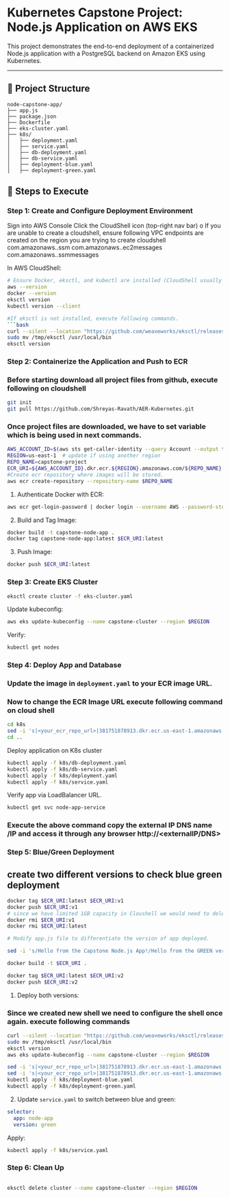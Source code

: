 # Kubernetes Capstone Project: Node.js Application on AWS EKS

This project demonstrates the end-to-end deployment of a containerized Node.js application with a PostgreSQL backend on Amazon EKS using Kubernetes.

---

## 📁 Project Structure

```
node-capstone-app/
├── app.js
├── package.json
├── Dockerfile
├── eks-cluster.yaml
├── k8s/
│   ├── deployment.yaml
│   ├── service.yaml
│   ├── db-deployment.yaml
│   ├── db-service.yaml
│   ├── deployment-blue.yaml
│   ├── deployment-green.yaml
```

## 🚀 Steps to Execute

### Step 1: Create and Configure Deployment Environment
Sign into AWS Console
Click the CloudShell icon (top-right nav bar)
  o	If you are unable to create a cloudshell, ensure following VPC endpoints are created on the region you are trying to create cloudshell
      com.amazonaws.<region>.ssm
      com.amazonaws.<region>.ec2messages
      com.amazonaws.<region>.ssmmessages

In AWS CloudShell:

```bash
# Ensure Docker, eksctl, and kubectl are installed (CloudShell usually has these)
aws --version
docker --version
eksctl version
kubectl version --client

#If eksctl is not installed, execute following commands. 
```bash
curl --silent --location "https://github.com/weaveworks/eksctl/releases/latest/download/eksctl_Linux_amd64.tar.gz" | tar xz -C /tmp
sudo mv /tmp/eksctl /usr/local/bin
eksctl version
```

### Step 2: Containerize the Application and Push to ECR

### Before starting download all project files from github, execute following on cloudshell
```bash
git init
git pull https://github.com/Shreyas-Ravath/AER-Kubernetes.git
```

### Once project files are downloaded, we have to set variable which is being used in next commands. 

```bash 
AWS_ACCOUNT_ID=$(aws sts get-caller-identity --query Account --output text)
REGION=us-east-1  # update if using another region
REPO_NAME=capstone-project
ECR_URI=${AWS_ACCOUNT_ID}.dkr.ecr.${REGION}.amazonaws.com/${REPO_NAME}
#Create ecr repository where images will be stored. 
aws ecr create-repository --repository-name $REPO_NAME
```


1. Authenticate Docker with ECR:

```bash
aws ecr get-login-password | docker login --username AWS --password-stdin $ECR_URI
```

2. Build and Tag Image:

```bash
docker build -t capstone-node-app .
docker tag capstone-node-app:latest $ECR_URI:latest
```

3. Push Image:

```bash
docker push $ECR_URI:latest
```

### Step 3: Create EKS Cluster

```bash
eksctl create cluster -f eks-cluster.yaml
```

Update kubeconfig:

```bash
aws eks update-kubeconfig --name capstone-cluster --region $REGION
```

Verify:

```bash
kubectl get nodes
```

### Step 4: Deploy App and Database

### Update the image in `deployment.yaml` to your ECR image URL.
### Now to change the ECR Image URL execute following command on cloud shell

```bash
cd k8s
sed -i 's|<your_ecr_repo_url>|381751878913.dkr.ecr.us-east-1.amazonaws.com/capstone-project|g' deployment.yaml
cd ..
```

Deploy application on K8s cluster

```bash
kubectl apply -f k8s/db-deployment.yaml
kubectl apply -f k8s/db-service.yaml
kubectl apply -f k8s/deployment.yaml
kubectl apply -f k8s/service.yaml
```

Verify app via LoadBalancer URL.
```bash
kubectl get svc node-app-service
```
### Execute the above command copy the external IP DNS name /IP and access it through any browser http://<externalIP/DNS>

### Step 5: Blue/Green Deployment

## create two different versions to check blue green deployment
```bash
docker tag $ECR_URI:latest $ECR_URI:v1
docker push $ECR_URI:v1
# since we have limited 1GB capacity in Cloushell we would need to delete the images so that we can create different version
docker rmi $ECR_URI:v1
docker rmi $ECR_URI:latest

# Modify app.js file to differentiate the version of app deployed. 

sed -i 's/Hello from the Capstone Node.js App!/Hello from the GREEN version of the Capstone App!/' ./app.js

docker build -t $ECR_URI .

docker tag $ECR_URI:latest $ECR_URI:v2
docker push $ECR_URI:v2

```

1. Deploy both versions:
### Since we created new shell we need to configure the shell once again. execute following commands 

```bash
curl --silent --location "https://github.com/weaveworks/eksctl/releases/latest/download/eksctl_Linux_amd64.tar.gz" | tar xz -C /tmp
sudo mv /tmp/eksctl /usr/local/bin
eksctl version
aws eks update-kubeconfig --name capstone-cluster --region $REGION

sed -i 's|<your_ecr_repo_url>|381751878913.dkr.ecr.us-east-1.amazonaws.com/capstone-project|g' k8s/deployment-blue.yaml
sed -i 's|<your_ecr_repo_url>|381751878913.dkr.ecr.us-east-1.amazonaws.com/capstone-project|g' k8s/deployment-green.yaml
kubectl apply -f k8s/deployment-blue.yaml
kubectl apply -f k8s/deployment-green.yaml
```

2. Update `service.yaml` to switch between blue and green:

```yaml
selector:
  app: node-app
  version: green
```

Apply:

```bash
kubectl apply -f k8s/service.yaml
```

### Step 6: Clean Up

```bash

eksctl delete cluster --name capstone-cluster --region $REGION

```

